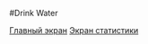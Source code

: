 #Drink Water

[Главный экран](https://github.com/alreviakin/Drink-Water/blob/main/images/main.png)
[Экран статистики](https://github.com/alreviakin/Drink-Water/blob/main/images/Stats.png)


